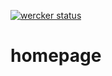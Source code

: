 [![wercker status](https://app.wercker.com/status/704f6c367a67e6445ad10a75cce55780/s/master "wercker status")](https://app.wercker.com/project/byKey/704f6c367a67e6445ad10a75cce55780)
# homepage
